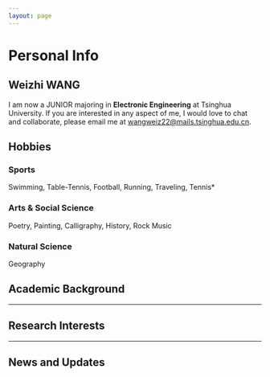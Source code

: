 ```yaml
---
layout: page
---
```


# Personal Info

## **Weizhi WANG**

I am now a JUNIOR majoring in **Electronic Engineering** at Tsinghua University. 
If you are interested in any aspect of me, I would love to chat and collaborate, please email me at <wangweiz22@mails.tsinghua.edu.cn>.

## Hobbies

### Sports

Swimming, Table-Tennis, Football, Running, Traveling, Tennis*

### Arts & Social Science

Poetry, Painting, Calligraphy, History, Rock Music

### Natural Science

Geography

## Academic Background

---

## Research Interests

---

## News and Updates
